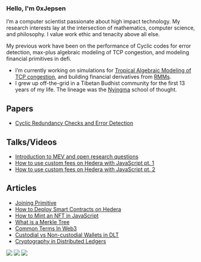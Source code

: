 ### Hello, I'm 0xJepsen

I’m a computer scientist passionate about high impact technology. My research interests lay at the intersection of mathematics, computer science, and philosophy. I value work ethic and tenacity above all else.

My previous work have been on the performance of Cyclic codes for error detection, max-plus algebraic modeling of TCP congestion, and modeling financial primitives in defi.

- I’m currently working on simulations for [Tropical Algebraic Modeling of TCP congestion](https://github.com/0xJepsen/Max-PlusTCPModel), and building financial derivatives from [RMMs](https://arxiv.org/pdf/2103.14769.pdf).
- I grew up off-the-grid in a Tibetan Budhist community for the first 13 years of my life. The lineage was the [Nyingma](https://www.rigpawiki.org/index.php?title=Nyingma) school of thought. 

## Papers

- [Cyclic Redundancy Checks and Error Detection](https://github.com/0xJepsen/CRC_Research/blob/master/Cyclic_Redundancy_Checks_and_Error_Detection.pdf)

## Talks/Videos

- [Introduction to MEV and open research questions](https://www.youtube.com/watch?v=JEnRl-rAgZs&t=803s)
- [How to use custom fees on Hedera with JavaScript pt. 1](https://www.youtube.com/watch?v=6GPzlQ7cCe0&list=PLcaTa5RR9SuA__8rzCKru8Y_F6iMJPEUD&index=7)
- [How to use custom fees on Hedera with JavaScript pt. 2](https://www.youtube.com/watch?v=uQSe98Bzwbc&list=PLcaTa5RR9SuA__8rzCKru8Y_F6iMJPEUD&index=6)

## Articles 

- [Joining Primitive](https://website-git-blog-jepsen-primitivexyz.vercel.app/blog/jepsen)
- [How to Deploy Smart Contracts on Hedera](https://dev.to/0xjepsen/how-to-deploy-cost-effective-smart-contracts-3a3l)
- [How to Mint an NFT in JavaScript](https://dev.to/0xjepsen/how-to-mint-an-nft-with-javascript-2nci)
- [What is a Merkle Tree](https://dev.to/0xjepsen/what-is-a-merkle-tree-2kc5)
- [Common Terms In Web3](https://dev.to/0xjepsen/common-terms-in-web3-5g9h)
- [Custodial vs Non-custodial Wallets in DLT](https://dev.to/0xjepsen/custodial-vs-non-custodial-wallets-in-dlt-3jb5)
- [Cryptography in Distributed Ledgers](https://dev.to/0xjepsen/an-introduction-to-cryptography-in-distributed-ledger-technology-268l)

![](https://img.shields.io/github/stars/0xjepsen?style=social)
![](https://img.shields.io/github/last-commit/0xjepsen/0xjepsen)
![](https://visitor-badge.laobi.icu/badge?page_id=0xjepsen)

